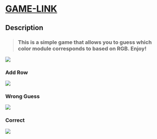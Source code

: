 # [GAME-LINK](https://uuuchen.github.io/PLAYGROUND-ColorGame/)
## Description
> ### This is a simple game that allows you to guess which color module corresponds to based on RGB. Enjoy!
![](https://i.imgur.com/o9gKhN2.png)
### Add Row
![](https://i.imgur.com/bxRmEHs.png)
### Wrong Guess
![](https://i.imgur.com/6R1sqdI.png)
### Correct
![](https://i.imgur.com/c9C8lsS.png)
